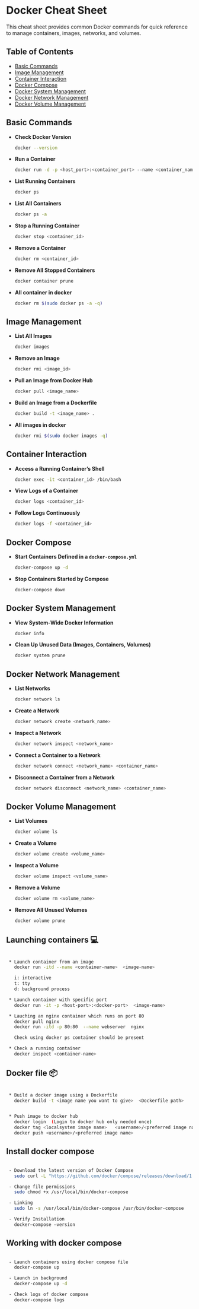 # Docker Cheat Sheet

This cheat sheet provides common Docker commands for quick reference to manage containers, images, networks, and volumes.

## Table of Contents

- [Basic Commands](#basic-commands)
- [Image Management](#image-management)
- [Container Interaction](#container-interaction)
- [Docker Compose](#docker-compose)
- [Docker System Management](#docker-system-management)
- [Docker Network Management](#docker-network-management)
- [Docker Volume Management](#docker-volume-management)

## Basic Commands

- **Check Docker Version**

  ```bash
  docker --version
  ```

- **Run a Container**

  ```bash
  docker run -d -p <host_port>:<container_port> --name <container_name> <image_name>
  ```

- **List Running Containers**

  ```bash
  docker ps
  ```

- **List All Containers**

  ```bash
  docker ps -a
  ```

- **Stop a Running Container**

  ```bash
  docker stop <container_id>
  ```

- **Remove a Container**

  ```bash
  docker rm <container_id>
  ```

- **Remove All Stopped Containers**
  ```bash
  docker container prune
  ```
- **All container in docker**
  ```bash
  docker rm $(sudo docker ps -a -q)
  ```

## Image Management

- **List All Images**

  ```bash
  docker images
  ```

- **Remove an Image**

  ```bash
  docker rmi <image_id>
  ```

- **Pull an Image from Docker Hub**

  ```bash
  docker pull <image_name>
  ```

- **Build an Image from a Dockerfile**
  ```bash
  docker build -t <image_name> .
  ```
- **All images in docker**
  ```bash
  docker rmi $(sudo docker images -q)
  ```

## Container Interaction

- **Access a Running Container’s Shell**

  ```bash
  docker exec -it <container_id> /bin/bash
  ```

- **View Logs of a Container**

  ```bash
  docker logs <container_id>
  ```

- **Follow Logs Continuously**
  ```bash
  docker logs -f <container_id>
  ```

## Docker Compose

- **Start Containers Defined in a `docker-compose.yml`**

  ```bash
  docker-compose up -d
  ```

- **Stop Containers Started by Compose**
  ```bash
  docker-compose down
  ```

## Docker System Management

- **View System-Wide Docker Information**

  ```bash
  docker info
  ```

- **Clean Up Unused Data (Images, Containers, Volumes)**
  ```bash
  docker system prune
  ```

## Docker Network Management

- **List Networks**

  ```bash
  docker network ls
  ```

- **Create a Network**

  ```bash
  docker network create <network_name>
  ```

- **Inspect a Network**

  ```bash
  docker network inspect <network_name>
  ```

- **Connect a Container to a Network**

  ```bash
  docker network connect <network_name> <container_name>
  ```

- **Disconnect a Container from a Network**
  ```bash
  docker network disconnect <network_name> <container_name>
  ```

## Docker Volume Management

- **List Volumes**

  ```bash
  docker volume ls
  ```

- **Create a Volume**

  ```bash
  docker volume create <volume_name>
  ```

- **Inspect a Volume**

  ```bash
  docker volume inspect <volume_name>
  ```

- **Remove a Volume**

  ```bash
  docker volume rm <volume_name>
  ```

- **Remove All Unused Volumes**
  ```bash
  docker volume prune
  ```

## Launching containers :computer:

```sh

 * Launch container from an image
   docker run -itd --name <container-name>  <image-name>

   i: interactive
   t: tty
   d: background process

 * Launch container with specific port
   docker run -it -p <host-port>:<docker-port>  <image-name>

 * Lauching an nginx container which runs on port 80
   docker pull nginx
   docker run -itd -p 80:80  --name webserver  nginx

   Check using docker ps container should be present

 * Check a running container
   docker inspect <container-name>

```

## Docker file :package:

```sh

 * Build a docker image using a Dockerfile
   docker build -t <image name you want to give>  <Dockerfile path>


 * Push image to docker hub
   docker login  (Login to docker hub only needed once)
   docker tag <localsystem image name>   <username>/<preferred image name>
   docker push <username>/<preferred image name>


```

## Install docker compose

```sh

 - Download the latest version of Docker Compose
   sudo curl -L "https://github.com/docker/compose/releases/download/1.24.0/docker-compose-$(uname -s)-$(uname -m)" -o /usr/local/bin/docker-compose

 - Change file permissions
   sudo chmod +x /usr/local/bin/docker-compose

 - Linking
   sudo ln -s /usr/local/bin/docker-compose /usr/bin/docker-compose

 - Verify Installation
   docker–compose –version

```

## Working with docker compose

```sh

 - Launch containers using docker compose file
   docker-compose up

 - Launch in background
   docker-compose up -d

 - Check logs of docker compose
   docker-compose logs

```
